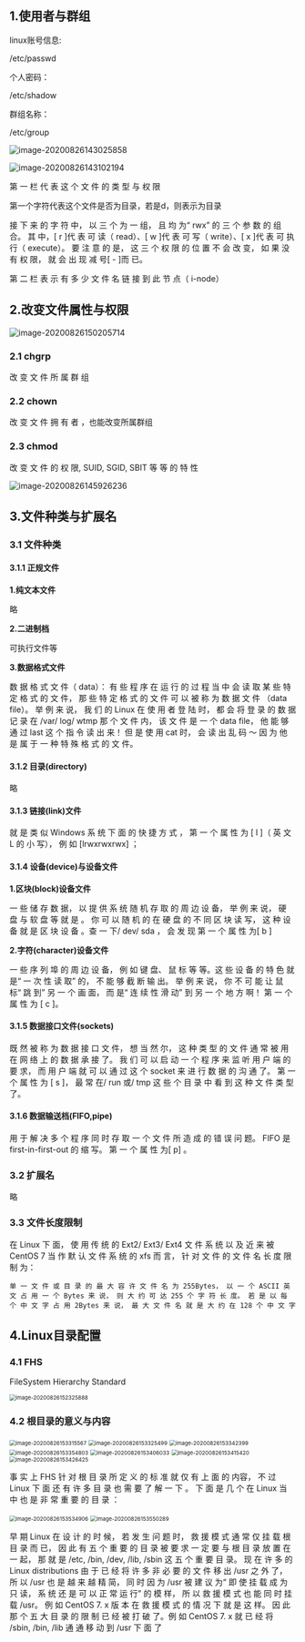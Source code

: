 ## 1.使用者与群组

linux账号信息:

/etc/passwd

个人密码：

/etc/shadow

群组名称：

/etc/group



![image-20200826143025858](http://kyle-pic.oss-cn-hangzhou.aliyuncs.com/img/image-20200826143025858.png)

![image-20200826143102194](http://kyle-pic.oss-cn-hangzhou.aliyuncs.com/img/image-20200826143102194.png)

第 一 栏 代 表 这 个 文 件 的 类 型 与 权 限

第一个字符代表这个文件是否为目录，若是d，则表示为目录

接 下 来 的 字 符 中， 以 三 个 为 一 组， 且 均 为“ rwx” 的 三 个 参 数 的 组 合。 其 中，[ r ]代 表 可 读（ read）、[ w ]代 表 可 写（ write）、[ x ]代 表 可 执 行（ execute）。 要 注 意 的 是， 这 三 个 权 限 的 位 置 不 会 改 变， 如 果 没 有 权 限， 就 会 出 现 减 号[ - ]而 已。

第 二 栏 表 示 有 多 少 文 件 名 链 接 到 此 节 点（ i-node）



## 2.改变文件属性与权限

![image-20200826150205714](http://kyle-pic.oss-cn-hangzhou.aliyuncs.com/img/image-20200826150205714.png)

### 2.1 chgrp

改 变 文 件 所 属 群 组 

### 2.2 chown

改 变 文 件 拥 有 者 ，也能改变所属群组

### 2.3 chmod

改 变 文 件 的 权 限, SUID, SGID, SBIT 等 等 的 特 性

![image-20200826145926236](http://kyle-pic.oss-cn-hangzhou.aliyuncs.com/img/image-20200826145926236.png)



## 3.文件种类与扩展名

### 3.1 文件种类

#### 3.1.1 正规文件

**1.纯文本文件**

略

**2.二进制档**

可执行文件等

**3.数据格式文件**

数 据 格 式 文 件（ data）： 有 些 程 序 在 运 行 的 过 程 当 中 会 读 取 某 些 特 定 格 式 的 文 件， 那 些 特 定 格 式 的 文 件 可 以 被 称 为 数 据 文 件 （data file）。 举 例 来 说， 我 们 的 Linux 在 使 用 者 登 陆 时， 都 会 将 登 录 的 数 据 记 录 在 /var/ log/ wtmp 那 个 文 件 内， 该 文 件 是 一 个 data file， 他 能 够 通 过 last 这 个 指 令 读 出 来！ 但 是 使 用 cat 时， 会 读 出 乱 码 ～ 因 为 他 是 属 于 一 种 特 殊 格 式 的 文 件。



#### 3.1.2 目录(directory)

略



#### 3.1.3 链接(link)文件

就 是 类 似 Windows 系 统 下 面 的 快 捷 方 式 ， 第 一 个 属 性 为 [ l ]（ 英 文 L 的 小 写）， 例 如 [lrwxrwxrwx] ；



#### 3.1.4 设备(device)与设备文件

**1.区块(block)设备文件**

一 些 储 存 数 据， 以 提 供 系 统 随 机 存 取 的 周 边 设 备， 举 例 来 说， 硬 盘 与 软 盘 等 就 是 。 你 可 以 随 机 的 在 硬 盘 的 不 同 区 块 读 写， 这 种 设 备 就 是 区 块 设 备 。查 一 下/ dev/ sda ， 会 发 现 第 一 个 属 性 为[ b ]

**2.字符(character)设备文件**

一 些 序 列 埠 的 周 边 设 备， 例 如 键 盘、 鼠 标 等 等。这 些 设 备 的 特 色 就 是“ 一 次 性 读 取” 的， 不 能 够 截 断 输 出。 举 例 来 说， 你 不 可 能 让 鼠 标“ 跳 到” 另 一 个 画 面， 而 是“ 连 续 性 滑 动” 到 另 一 个 地 方 啊！ 第 一 个 属 性 为 [ c ]。



#### 3.1.5 数据接口文件(sockets)

既 然 被 称 为 数 据 接 口 文 件， 想 当 然 尔， 这 种 类 型 的 文 件 通 常 被 用 在 网 络 上 的 数 据 承 接 了。 我 们 可 以 启 动 一 个 程 序 来 监 听 用 户 端 的 要 求， 而 用 户 端 就 可 以 通 过 这 个 socket 来 进 行 数 据 的 沟 通 了。 第 一 个 属 性 为 [ s ]， 最 常 在/ run 或/ tmp 这 些 个 目 录 中 看 到 这 种 文 件 类 型 了。



#### 3.1.6 数据输送档(FIFO,pipe)

用 于 解 决 多 个 程 序 同 时 存 取 一 个 文 件 所 造 成 的 错 误 问 题。 FIFO 是 first-in-first-out 的 缩 写。 第 一 个 属 性 为[ p] 。



### 3.2 扩展名

略



### 3.3 文件长度限制

在 Linux 下 面， 使 用 传 统 的 Ext2/ Ext3/ Ext4 文 件 系 统 以 及 近 来 被 CentOS 7 当 作 默 认 文 件 系 统 的 xfs 而 言， 针 对 文 件 的 文 件 名 长 度 限 制 为：

```
单 一 文 件 或 目 录 的 最 大 容 许 文 件 名 为 255Bytes， 以 一 个 ASCII 英 文 占 用 一 个 Bytes 来 说， 则 大 约 可 达 255 个 字 符 长 度。 若 是 以 每 个 中 文 字 占 用 2Bytes 来 说， 最 大 文 件 名 就 是 大 约 在 128 个 中 文 字 
```



## 4.Linux目录配置

### 4.1 FHS

FileSystem Hierarchy Standard

<img src="http://kyle-pic.oss-cn-hangzhou.aliyuncs.com/img/image-20200826152325888.png" alt="image-20200826152325888" style="zoom:67%;" />



### 4.2 根目录的意义与内容

<img src="http://kyle-pic.oss-cn-hangzhou.aliyuncs.com/img/image-20200826153325499.png" alt="image-20200826153315567" style="zoom:67%;" />

<img src="http://kyle-pic.oss-cn-hangzhou.aliyuncs.com/img/image-20200826153325499.png" alt="image-20200826153325499" style="zoom:67%;" />

<img src="http://kyle-pic.oss-cn-hangzhou.aliyuncs.com/img/image-20200826153342399.png" alt="image-20200826153342399" style="zoom:67%;" />

<img src="http://kyle-pic.oss-cn-hangzhou.aliyuncs.com/img/image-20200826153354803.png" alt="image-20200826153354803" style="zoom:67%;" />

<img src="http://kyle-pic.oss-cn-hangzhou.aliyuncs.com/img/image-20200826153406033.png" alt="image-20200826153406033" style="zoom:67%;" />

<img src="http://kyle-pic.oss-cn-hangzhou.aliyuncs.com/img/image-20200826153415420.png" alt="image-20200826153415420" style="zoom:67%;" />

<img src="http://kyle-pic.oss-cn-hangzhou.aliyuncs.com/img/image-20200826153426425.png" alt="image-20200826153426425" style="zoom:67%;" />

事 实 上 FHS 针 对 根 目 录 所 定 义 的 标 准 就 仅 有 上 面 的 内容， 不 过 Linux 下 面 还 有 许 多 目 录 也 需 要 了 解 一 下 。 下 面 是 几 个 在 Linux 当 中 也 是 非 常 重 要 的 目 录 ：

<img src="http://kyle-pic.oss-cn-hangzhou.aliyuncs.com/img/image-20200826153534906.png" alt="image-20200826153534906" style="zoom:67%;" />

<img src="http://kyle-pic.oss-cn-hangzhou.aliyuncs.com/img/image-20200826153550289.png" alt="image-20200826153550289" style="zoom:67%;" />

早 期 Linux 在 设 计 的 时 候， 若 发 生 问 题 时， 救 援 模 式 通 常 仅 挂 载 根 目 录 而 已， 因 此 有 五 个 重 要 的 目 录 被 要 求 一 定 要 与 根 目 录 放 置 在 一 起， 那 就 是 /etc, /bin, /dev, /lib, /sbin 这 五 个 重 要 目 录。 现 在 许 多 的 Linux distributions 由 于 已 经 将 许 多 非 必 要 的 文 件 移 出 /usr 之 外 了， 所 以 /usr 也 是 越 来 越 精 简， 同 时 因 为 /usr 被 建 议 为“ 即 使 挂 载 成 为 只 读， 系 统 还 是 可 以 正 常 运 行” 的 模 样， 所 以 救 援 模 式 也 能 同 时 挂 载 /usr。 例 如 CentOS 7. x 版 本 在 救 援 模 式 的 情 况 下 就 是 这 样。 因 此 那 个 五 大 目 录 的 限 制 已 经 被 打 破 了。例 如 CentOS 7. x 就 已 经 将 /sbin, /bin, /lib 通 通 移 动 到 /usr 下 面 了 
